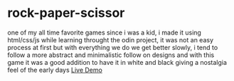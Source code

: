 # rock-paper-scissor
one of my all time favorite games since i was a kid, i made it using html/css/js while learning throught the odin project, it was not an easy process at first but with everything we do we get better slowly, i tend to follow a more abstract and minimalistic follow on designs and with this game it was a good addition to have it in white and black giving a nostalgia feel of the early days
[Live Demo]()
